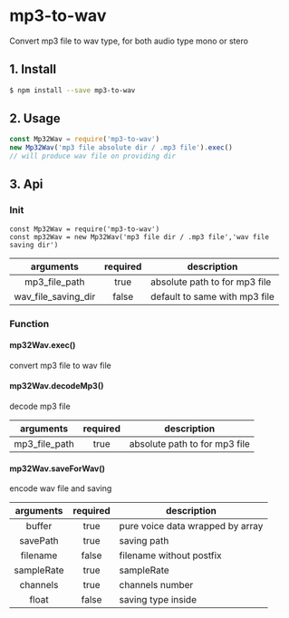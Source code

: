 # mp3-to-wav

Convert mp3 file to wav type, for both audio type mono or stero

## 1. Install

```bash
$ npm install --save mp3-to-wav
```

## 2. Usage

```javascript
const Mp32Wav = require('mp3-to-wav')
new Mp32Wav('mp3 file absolute dir / .mp3 file').exec()
// will produce wav file on providing dir
```

## 3. Api

### Init

```
const Mp32Wav = require('mp3-to-wav')
const mp32Wav = new Mp32Wav('mp3 file dir / .mp3 file','wav file saving dir')
```

|arguments|required|description|
|:------:|:------:|------|
|mp3_file_path|true|absolute path to for mp3 file|
|wav_file_saving_dir|false|default to same with mp3 file|

### Function

#### mp32Wav.exec()

convert mp3 file to wav file

#### mp32Wav.decodeMp3()

decode mp3 file

|arguments|required|description|
|:------:|:------:|------|
|mp3_file_path|true|absolute path to for mp3 file|

#### mp32Wav.saveForWav()

encode wav file and saving

|arguments|required|description|
|:------:|:------:|------|
|buffer|true|pure voice data wrapped by array|
|savePath|true|saving path|
|filename|false|filename without postfix|
|sampleRate|true|sampleRate|
|channels|true|channels number|
|float|false|saving type inside|
